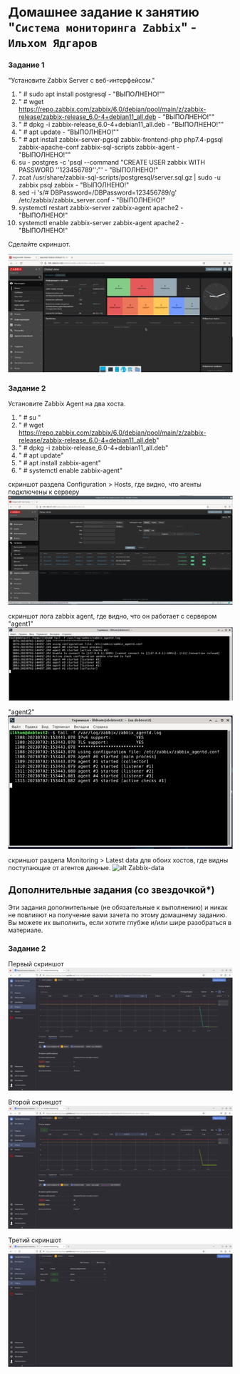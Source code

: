 # Домашнее задание к занятию "`Система мониторинга Zabbix`" - `Ильхом Ядгаров`


### Задание 1

"Установите Zabbix Server с веб-интерфейсом."



1. " # sudo apt install postgresql - "ВЫПОЛНЕНО!""
2. " # wget https://repo.zabbix.com/zabbix/6.0/debian/pool/main/z/zabbix-release/zabbix-release_6.0-4+debian11_all.deb - "ВЫПОЛНЕНО!""
3. " # dpkg -i zabbix-release_6.0-4+debian11_all.deb  - "ВЫПОЛНЕНО!""
4. " # apt update  - "ВЫПОЛНЕНО!""
5. " # apt install zabbix-server-pgsql zabbix-frontend-php php7.4-pgsql zabbix-apache-conf zabbix-sql-scripts zabbix-agent  - "ВЫПОЛНЕНО!""
6. su - postgres -c 'psql --command "CREATE USER zabbix WITH PASSWORD '\'123456789\'';"' - "ВЫПОЛНЕНО!"
7. zcat /usr/share/zabbix-sql-scripts/postgresql/server.sql.gz | sudo -u zabbix psql zabbix  - "ВЫПОЛНЕНО!"
8. sed -i 's/# DBPassword=/DBPassword=123456789/g' /etc/zabbix/zabbix_server.conf  - "ВЫПОЛНЕНО!"
9. systemctl restart zabbix-server zabbix-agent apache2  - "ВЫПОЛНЕНО!"
10. systemctl enable zabbix-server zabbix-agent apache2 - "ВЫПОЛНЕНО!"

Сделайте скриншот.  

![alt Zabbix-main](img/zabbix-main.JPG)


### Задание 2

Установите Zabbix Agent на два хоста.

1. " # su "
2. " # wget https://repo.zabbix.com/zabbix/6.0/debian/pool/main/z/zabbix-release/zabbix-release_6.0-4+debian11_all.deb"
3. " # dpkg -i zabbix-release_6.0-4+debian11_all.deb"
4. " # apt update"
5. " # apt install zabbix-agent"
6. " # systemctl enable zabbix-agent"


скриншот раздела Configuration > Hosts, где видно, что агенты подключены к серверу
![alt Zabbix-hosts](img/zabbix-hosts.JPG)


скриншот лога zabbix agent, где видно, что он работает с сервером
"agent1"
![alt Zabbix-agent1](img/zabbix-agent1-log.JPG)

"agent2"
![alt Zabbix-agent2](img/zabbix-agent2-log.JPG)

скриншот раздела Monitoring > Latest data для обоих хостов, где видны поступающие от агентов данные.
![alt Zabbix-data](img/zabbix-data.JPG)



## Дополнительные задания (со звездочкой*)

Эти задания дополнительные (не обязательные к выполнению) и никак не повлияют на получение вами зачета по этому домашнему заданию. Вы можете их выполнить, если хотите глубже и/или шире разобраться в материале.

### Задание 2

Первый скриншот
![alt alarm1](img/alarm1.png)

Второй скриншот
![alt alarm2](img/alarm2.png)

Третий скриншот
![alt alarms](img/alarms.png)


